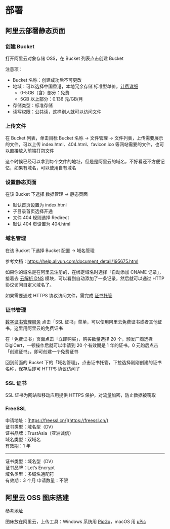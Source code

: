 # 部署

## 阿里云部署静态页面

### 创建 Bucket

打开阿里云对象存储 OSS，在 Bucket 列表点击创建 Bucket

注意项：

- Bucket 名称：创建成功后不可更改
- 地域：可以选择中国香港，本地冗余存储 标准型单价，[计费详细](https://www.aliyun.com/price/product?spm=5176.8466035.bucket-overview.4.51481450Zgpyk0#/oss/detail/ossbag)
  - 0-5GB（含）部分：免费
  - 5GB 以上部分：0.136 元/GB/月
- 存储类型：标准存储
- 读写权限：公共读，这样别人就可以访问文件

### 上传文件

在 Bucket 列表，单击目标 Bucket 名称 -> 文件管理 -> 文件列表，上传需要展示的文件，可以上传 index.html、404.html、favicon.ico 等网站需要的文件，也可以直接放入前端打包文件

这个时候已经可以拿到每个文件的地址，但是是阿里云的域名，不好看还不方便记忆，如果有域名，可以使用自有域名

### 设置静态页面

在该 Bucket 下选择 数据管理 -> 静态页面

- 默认首页设置为 index.html
- 子目录首页选择开通
- 文件 404 规则选择 Redirect
- 默认 404 页设置为 404.html

### 域名管理

在该 Bucket 下选择 Bucket 配置 -> 域名管理

参考文档：<https://help.aliyun.com/document_detail/195675.html>

如果你的域名是在阿里云注册的，在绑定域名时选择「自动添加 CNAME 记录」，接着去 [云解析 DNS](https://dns.console.aliyun.com/?spm=a2cle.14465449.products-recent.ddns.667223faRfAaEB#/dns/domainList) 模块，可以看到自动添加了一条记录，然后就可以通过 HTTP 协议访问自定义域名了。

如果需要通过 HTTPS 协议访问文件，需完成 [证书托管](https://help.aliyun.com/document_detail/97187.htm?spm=a2c4g.11186623.0.0.dbf54580OESOEG#section-evp-h0m-z2e)

### 证书管理

[数字证书管理服务](https://yundun.console.aliyun.com/?spm=0.2020520163.products-recent.dcas.4137DYYVDYYVFc&p=cas#/overview) 点击「SSL 证书」菜单，可以使用阿里云免费证书或者其他证书，这里用阿里云的免费证书

在「免费证书」页面点击「立即购买」，购买数量选择 20 个，颁发厂商选择 DigiCert，一顿操作后就可以申请到 20 个有效期是 1 年的证书。0 元购后点击「创建证书」，即可创建一个免费证书

回到前面的 Bucket 下的「域名管理」，点击证书托管，下拉选择刚刚创建的证书名称，保存后即可 HTTPS 协议访问了

### SSL 证书

SSL 证书为网站和移动应用提供 HTTPS 保护，对流量加密，防止数据被窃取

### FreeSSL

申请地址：[https://freessl.cn/](https://freessl.cn/)  
证书类型：域名型（DV）  
证书品牌：TrustAsia（亚洲诚信）  
域名类型：双域名  
有效期：1 年

---

证书类型：域名型（DV）  
证书品牌：Let’s Encrypt  
域名类型：多域名通配符  
有效期：3 个月
申请数量：不限

## 阿里云 OSS 图床搭建

[参考地址](https://developer.aliyun.com/article/976564)

图床放在阿里云，上传工具：Windows 系统用 [PicGo](https://picgo.github.io/PicGo-Doc/zh/guide/)，macOS 用 [uPic](https://blog.svend.cc/upic/)
